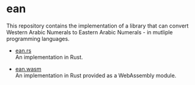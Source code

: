 # ean

This repository contains the implementation of a library that can
convert Western Arabic Numerals to Eastern Arabic Numerals - in mutliple
programming languages.

* [ean.rs](rust/) <br>
  An implementation in Rust.

* [ean.wasm](rust.wasm/) <br>
  An implementation in Rust provided as a WebAssembly module.
